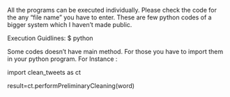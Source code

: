 All the programs can be executed individually. Please check the code for the any “file name” you have to enter. These are few python codes of a bigger system which I haven’t made public. 

Execution Guidlines:
$ python <name of the program>

Some codes doesn’t have main method. For those you have to import them in your python program. For Instance :

import clean_tweets as ct

result=ct.performPreliminaryCleaning(word)

